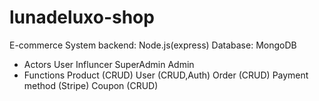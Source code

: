 # lunadeluxo-shop
E-commerce System
backend: Node.js(express)
Database: MongoDB

- Actors
  User
  Influncer
  SuperAdmin
  Admin
- Functions
  Product (CRUD)
  User (CRUD,Auth)
  Order (CRUD)
  Payment method (Stripe)
  Coupon (CRUD)
